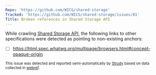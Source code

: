 ```yaml
---
Repo: 'https://github.com/WICG/shared-storage'
Tracked: 'https://github.com/WICG/shared-storage/issues/81'
Title: Broken references in Shared Storage API
---
```


While crawling [Shared Storage API](https://wicg.github.io/shared-storage/), the following links to other specifications were detected as pointing to non-existing anchors:
* [ ] https://html.spec.whatwg.org/multipage/browsers.html#concept-opaque-origin

<sub>This issue was detected and reported semi-automatically by [Strudy](https://github.com/w3c/strudy/) based on data collected in [webref](https://github.com/w3c/webref/).</sub>
